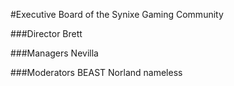 #Executive Board of the Synixe Gaming Community

###Director
Brett

###Managers
Nevilla

###Moderators
BEAST
Norland
nameless
